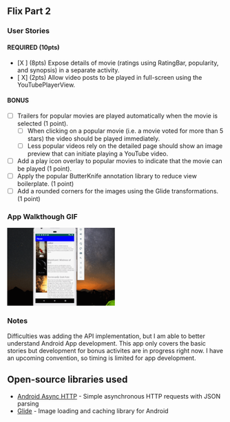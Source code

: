 ## Flix Part 2

### User Stories

#### REQUIRED (10pts)

- [X ] (8pts) Expose details of movie (ratings using RatingBar, popularity, and synopsis) in a separate activity.
- [ X] (2pts) Allow video posts to be played in full-screen using the YouTubePlayerView.

#### BONUS

- [ ] Trailers for popular movies are played automatically when the movie is selected (1 point).
  - [ ] When clicking on a popular movie (i.e. a movie voted for more than 5 stars) the video should be played immediately.
  - [ ] Less popular videos rely on the detailed page should show an image preview that can initiate playing a YouTube video.
- [ ] Add a play icon overlay to popular movies to indicate that the movie can be played (1 point).
- [ ] Apply the popular ButterKnife annotation library to reduce view boilerplate. (1 point)
- [ ] Add a rounded corners for the images using the Glide transformations. (1 point)

### App Walkthough GIF
<img src="flix2.gif" width=250><br>


### Notes

Difficulties was adding the API implementation, but I am able to better understand Android App development. This app only covers the basic stories
but development for bonus activites are in progress right now. I have an upcoming convention, so timing is limited for app development.

## Open-source libraries used
- [Android Async HTTP](https://github.com/codepath/CPAsyncHttpClient) - Simple asynchronous HTTP requests with JSON parsing
- [Glide](https://github.com/bumptech/glide) - Image loading and caching library for Android
